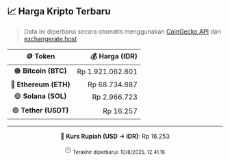 

<!-- HARGA_KRIPTO -->
## 📈 Harga Kripto Terbaru

> Data ini diperbarui secara otomatis menggunakan [CoinGecko API](https://www.coingecko.com/) dan [exchangerate.host](https://exchangerate.host/)

<div align="center">

| 🪙 Token | 💰 Harga (IDR) |
|:------:|---------------:|
| 🟠 **Bitcoin (BTC)**   | Rp 1.921.062.801 |
| 🔵 **Ethereum (ETH)**  | Rp 68.734.887 |
| 🟣 **Solana (SOL)**    | Rp 2.966.723 |
| 🟢 **Tether (USDT)**   | Rp 16.257 |

---

💱 **Kurs Rupiah (USD → IDR)**: Rp 16.253

🕒 <sub>Terakhir diperbarui: 10/8/2025, 12.41.16</sub>

</div>
<!-- /HARGA_KRIPTO -->